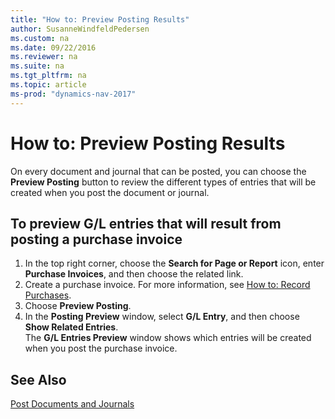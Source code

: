 ```yaml
---
title: "How to: Preview Posting Results"
author: SusanneWindfeldPedersen
ms.custom: na
ms.date: 09/22/2016
ms.reviewer: na
ms.suite: na
ms.tgt_pltfrm: na
ms.topic: article
ms-prod: "dynamics-nav-2017"
---
```

    
# How to: Preview Posting Results
On every document and journal that can be posted, you can choose the **Preview Posting** button to review the different types of entries that will be created when you post the document or journal.

## To preview G/L entries that will result from posting a purchase invoice
1. In the top right corner, choose the **Search for Page or Report** icon, enter **Purchase Invoices**, and then choose the related link.
2. Create a purchase invoice. For more information, see [How to: Record Purchases](purchasing-how-record-purchases.md).
3. Choose **Preview Posting**.
4. In the **Posting Preview** window, select **G/L Entry**, and then choose **Show Related Entries**.  
The **G/L Entries Preview** window shows which entries will be created when you post the purchase invoice.

## See Also
[Post Documents and Journals](ui-post-documents-journals.md)

